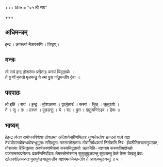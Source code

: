 +++
title = "०५ त्वे राय"

+++
## अधिमन्त्रम्
इन्द्रः। अगस्त्यो मैत्रावरुणिः। त्रिष्टुप्।

## मन्त्रः
त्वे राय॑ इन्द्र तो॒शत॑माः प्रणे॒तारः॒ कस्य॑ चिदृता॒योः ।  
ते षु णो॑ म॒रुतो॑ मृळयन्तु॒ ये स्मा॑ पु॒रा गा॑तू॒यन्ती॑व दे॒वाः ॥

## पदपाठः
त्वे इति॑ । रायः॑ । इ॒न्द्र॒ । तो॒शऽत॑माः । प्र॒ऽने॒तारः॑ । कस्य॑ । चि॒त् । ऋ॒त॒ऽयोः ।  
ते । सु । नः॒ । म॒रुतः॑ । मृ॒ळ॒य॒न्तु॒ । ये । स्म॒ । पु॒रा । गा॒तु॒यन्ति॑ऽइव । दे॒वाः ॥

## भाष्यम्
हेइन्द्र त्वेतव रायोधनविशेषाः तोशतमाः अतिशयेनप्रीणयितारः तुष्यतेस्तोषः छान्दसं शत्वं यद्वा तेरायोरातयोबन्धवोबन्धुभूताः सखिभूताः मरुतस्तोशतमाः तोशतिर्वधकर्मा नितोशति निब- र्हयतीतितन्नामसुपाठात् तोशतमाः हिंसितृतमाः अवर्षकाणांमेघानां कस्यचिदृतायोः ऋतमिति- यज्ञनाम कस्यापियज्ञेच्छोः यजमानस्यप्रणेतारः प्रकर्षेणनिर्वोढारः तेमरुतोनोस्मान् सुसुष्ठुम्रुळयन्तु सुखयन्तु केते येस्म येखलु देवाः द्योतनशीलामरुतः पुरापूर्वङ्गातुयन्तीव यज्ञगमनमिच्छन्तीव ते आगत्यमृळयन्तु ॥ ५ ॥